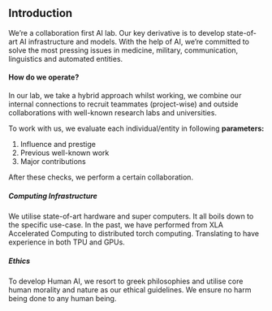 ## Introduction
We’re a collaboration first AI lab. Our key derivative is to develop state-of-art AI infrastructure and models. With the help of AI, we’re committed to solve the most pressing issues in medicine, military, communication, linguistics and automated entities. 

#### How do we operate?
In our lab, we take a hybrid approach whilst working, we combine our internal connections to recruit teammates (project-wise) and outside collaborations with well-known research labs and universities. 

To work with us, we evaluate each individual/entity in following **parameters:**

1. Influence and prestige
2. Previous well-known work
3. Major contributions

After these checks, we perform a certain collaboration. 

##### Computing Infrastructure
We utilise state-of-art hardware and super computers. It all boils down to the specific use-case. In the past, we have performed from XLA Accelerated Computing to distributed torch computing. Translating to have experience in both TPU and GPUs. 

##### Ethics
To develop Human AI, we resort to greek philosophies and utilise core human morality and nature as our ethical guidelines. We ensure no harm being done to any human being. 


